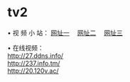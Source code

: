 # tv2
&#8226; 视 频 小 站：
<a href="http://27.ddns.info/" target="_blank">网址一</a>
　<a href="http://237.info.tm/" target="_blank">网址二</a>
　<a href="http://20.120v.ac/" target="_blank">网址三</a>
<p>&#8226; 在线视频：<br />
  <a href="http://27.ddns.info/" target="_blank">http://27.ddns.info/</a><br />
  <a href="http://237.info.tm/" target="_blank">http://237.info.tm/</a><br />
<a href="http://20.120v.ac/" target="_blank">http://20.120v.ac/</a></p>
